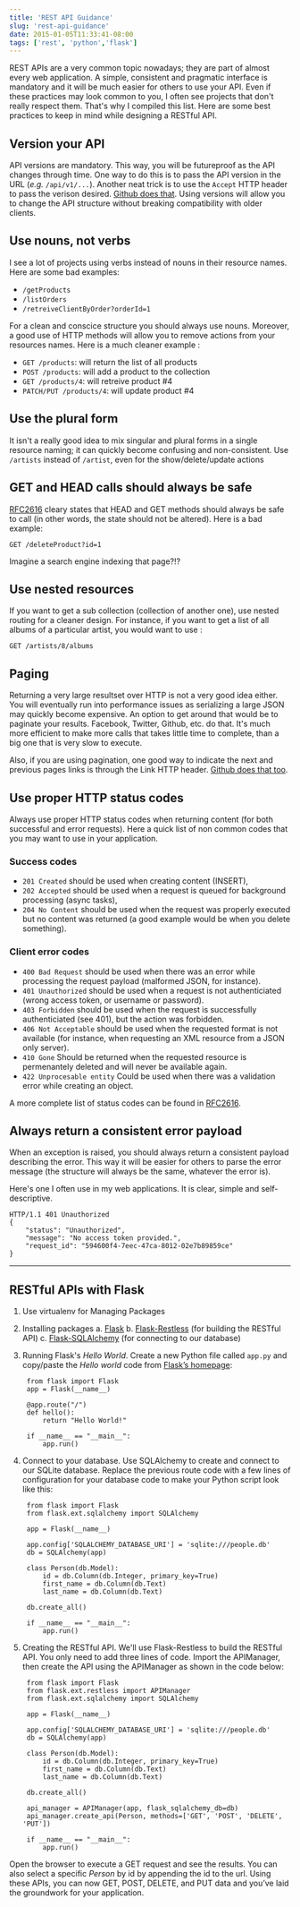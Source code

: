 ```yaml
---
title: 'REST API Guidance'
slug: 'rest-api-guidance'
date: 2015-01-05T11:33:41-08:00
tags: ['rest', 'python','flask']
---
```


REST APIs are a very common topic nowadays; they are part of almost every web
application. A simple, consistent and pragmatic interface is mandatory and it
will be much easier for others to use your API. Even if these practices may look
common to you, I often see projects that don't really respect them. That's why I
compiled this list. Here are some best practices to keep in mind while designing
a RESTful API.

## Version your API

API versions are mandatory. This way, you will be futureproof as the API changes
through time. One way to do this is to pass the API version in the URL (_e.g._
`/api/v1/...`). Another neat trick is to use the `Accept` HTTP header to pass
the verison
desired. [Github does that](https://developer.github.com/v3/media/#request-specific-version).
Using versions will allow you to change the API structure without breaking
compatibility with older clients.

## Use nouns, not verbs

I see a lot of projects using verbs instead of nouns in their resource
names. Here are some bad examples:

- `/getProducts`
- `/listOrders`
- `/retreiveClientByOrder?orderId=1`

For a clean and conscice structure you should always use nouns. Moreover, a
good use of HTTP methods will allow you to remove actions from your resources
names. Here is a much cleaner example :

- `GET /products`: will return the list of all products
- `POST /products`: will add a product to the collection
- `GET /products/4`: will retreive product #4
- `PATCH/PUT /products/4`: will update product #4

## Use the plural form

It isn't a really good idea to mix singular and plural forms in a single
resource naming; it can quickly become confusing and non-consistent. Use
`/artists` instead of `/artist`, even for the show/delete/update actions

## GET and HEAD calls should always be safe

[RFC2616](http://www.w3.org/Protocols/rfc2616/rfc2616-sec9.html) cleary states
that HEAD and GET methods should always be safe to call (in other words, the
state should not be altered). Here is a bad example:

    GET /deleteProduct?id=1

Imagine a search engine indexing that page?!?

## Use nested resources

If you want to get a sub collection (collection of another one), use nested
routing for a cleaner design. For instance, if you want to get a list of all
albums of a particular artist, you would want to use :

    GET /artists/8/albums

## Paging

Returning a very large resultset over HTTP is not a very good idea either. You
will eventually run into performance issues as serializing a large JSON may
quickly become expensive. An option to get around that would be to paginate your
results. Facebook, Twitter, Github, etc. do that. It's much more efficient to
make more calls that takes little time to complete, than a big one that is very
slow to execute.

Also, if you are using pagination, one good way to indicate the next and
previous pages links is through the Link HTTP
header. [Github does that too](https://developer.github.com/guides/traversing-with-pagination/).

## Use proper HTTP status codes

Always use proper HTTP status codes when returning content (for both successful
and error requests). Here a quick list of non common codes that you may want to
use in your application.

### Success codes

- `201 Created` should be used when creating content (INSERT),
- `202 Accepted` should be used when a request is queued for background
  processing (async tasks),
- `204 No Content` should be used when the request was properly executed but no
  content was returned (a good example would be when you delete something).

### Client error codes

- `400 Bad Request` should be used when there was an error while processing the
  request payload (malformed JSON, for instance).
- `401 Unauthorized` should be used when a request is not authenticiated (wrong
  access token, or username or password).
- `403 Forbidden` should be used when the request is successfully authenticiated
  (see 401), but the action was forbidden.
- `406 Not Acceptable` should be used when the requested format is not available
  (for instance, when requesting an XML resource from a JSON only server).
- `410 Gone` Should be returned when the requested resource is permenantely
  deleted and will never be available again.
- `422 Unprocesable entity` Could be used when there was a validation error
  while creating an object.

A more complete list of status codes can be found in
[RFC2616](https://www.ietf.org/rfc/rfc2616.txt).

## Always return a consistent error payload

When an exception is raised, you should always return a consistent payload
describing the error. This way it will be easier for others to parse the error
message (the structure will always be the same, whatever the error is).

Here's one I often use in my web applications. It is clear, simple and
self-descriptive.

    HTTP/1.1 401 Unauthorized
    {
        "status": "Unauthorized",
        "message": "No access token provided.",
        "request_id": "594600f4-7eec-47ca-8012-02e7b89859ce"
    }

----

## RESTful APIs with Flask

1. Use virtualenv for Managing Packages
2. Installing packages
    a. [Flask](http://flask.pocoo.org/)
    b. [Flask-Restless](https://flask-restless.readthedocs.org/en/latest/) (for building the RESTful API)
    c. [Flask-SQLAlchemy](http://pythonhosted.org/Flask-SQLAlchemy/) (for connecting to our database)
3. Running Flask's _Hello World_. Create a new Python file called `app.py` and
   copy/paste the _Hello world_ code from
   [Flask’s homepage](http://flask.pocoo.org/):

        from flask import Flask
        app = Flask(__name__)

        @app.route("/")
        def hello():
            return "Hello World!"

        if __name__ == "__main__":
            app.run()

4. Connect to your database. Use SQLAlchemy to create and connect to our SQLite
   database. Replace the previous route code with a few lines of configuration
   for your database code to make your Python script look like this:

        from flask import Flask
        from flask.ext.sqlalchemy import SQLAlchemy

        app = Flask(__name__)

        app.config['SQLALCHEMY_DATABASE_URI'] = 'sqlite:///people.db'
        db = SQLAlchemy(app)

        class Person(db.Model):
            id = db.Column(db.Integer, primary_key=True)
            first_name = db.Column(db.Text)
            last_name = db.Column(db.Text)

        db.create_all()

        if __name__ == "__main__":
            app.run()

5. Creating the RESTful API. We'll use Flask-Restless to build the RESTful
   API. You only need to add three lines of code. Import the APIManager, then
   create the API using the APIManager as shown in the code below:

        from flask import Flask
        from flask.ext.restless import APIManager
        from flask.ext.sqlalchemy import SQLAlchemy

        app = Flask(__name__)

        app.config['SQLALCHEMY_DATABASE_URI'] = 'sqlite:///people.db'
        db = SQLAlchemy(app)

        class Person(db.Model):
            id = db.Column(db.Integer, primary_key=True)
            first_name = db.Column(db.Text)
            last_name = db.Column(db.Text)

        db.create_all()

        api_manager = APIManager(app, flask_sqlalchemy_db=db)
        api_manager.create_api(Person, methods=['GET', 'POST', 'DELETE', 'PUT'])

        if __name__ == "__main__":
            app.run()

Open the browser to execute a GET request and see the results.  You can also
select a specific *Person* by id by appending the id to the url. Using these
APIs, you can now GET, POST, DELETE, and PUT data and you’ve laid the groundwork
for your application.
